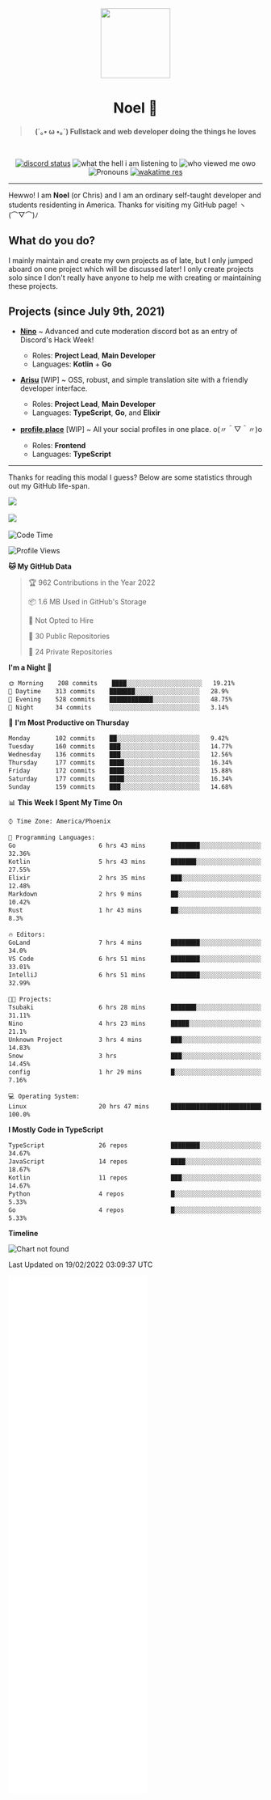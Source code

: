 <div align='center'>
  <div align='center'>
    <img
      src='https://cdn.floofy.dev/art/icons/icon_cinnamonserval.png'
      width='138'
      height='138'
    />
  </div>
  <h1>Noel 🐾</h1>
  <blockquote><strong>(´｡• ω •｡`) Fullstack and web developer doing the things he loves</strong></blockquote>

  <br />

  <a href='https://discord.com/users/280158289667555328' target='_blank'><img alt="discord status" src="https://dev.discordprofiles.me/badge/status/280158289667555328" /></a>
  <img alt="what the hell i am listening to" src="https://dev.discordprofiles.me/badge/spotify/280158289667555328" />
  <img alt="who viewed me owo" src="https://komarev.com/ghpvc/?username=auguwu" />
  <img alt='Pronouns' src='https://img.shields.io/endpoint?url=https://pronoundb.org/shields/6004d014406af11e4593a013' />
  <a href="https://wakatime.com/@auguwu" target='_blank'>
    <img alt='wakatime res' src='https://wakatime.com/badge/user/89736485-42ec-4c0f-a2f3-481db74514dc.svg' />
  </a>
</div>

<hr />

Hewwo! I am **Noel** (or Chris) and I am an ordinary self-taught developer and students residenting in America. Thanks for visiting my GitHub page! ヽ(⌒▽⌒)ﾉ

## What do you do?
I mainly maintain and create my own projects as of late, but I only jumped aboard on one project which will be discussed later! I only create projects
solo since I don't really have anyone to help me with creating or maintaining these projects.

## Projects (since July 9th, 2021)
- [**Nino**](https://nino.sh) ~ Advanced and cute moderation discord bot as an entry of Discord's Hack Week!
  - Roles: **Project Lead**, **Main Developer**
  - Languages: **Kotlin** + **Go**

- [**Arisu**](https://arisu.land) [WIP] ~ OSS, robust, and simple translation site with a friendly developer interface.
  - Roles: **Project Lead**, **Main Developer**
  - Languages: **TypeScript**, **Go**, and **Elixir**

- [**profile.place**](https://profile.place) [WIP] ~ All your social profiles in one place. o(〃＾▽＾〃)o
  - Roles: **Frontend**
  - Languages: **TypeScript**

---

Thanks for reading this modal I guess? Below are some statistics through out my GitHub life-span.

![](https://github-readme-stats.vercel.app/api?username=auguwu&count_private=true&show_icons=true&theme=gruvbox)

![](https://github-readme-stats.vercel.app/api/top-langs/?username=auguwu&layout=compact&theme=gruvbox)

<!--START_SECTION:waka-->
![Code Time](http://img.shields.io/badge/Code%20Time-2%2C740%20hrs%2032%20mins-blue)

![Profile Views](http://img.shields.io/badge/Profile%20Views-62-blue)

**🐱 My GitHub Data** 

> 🏆 962 Contributions in the Year 2022
 > 
> 📦 1.6 MB Used in GitHub's Storage 
 > 
> 🚫 Not Opted to Hire
 > 
> 📜 30 Public Repositories 
 > 
> 🔑 24 Private Repositories  
 > 
**I'm a Night 🦉** 

```text
🌞 Morning    208 commits    ████░░░░░░░░░░░░░░░░░░░░░   19.21% 
🌆 Daytime    313 commits    ███████░░░░░░░░░░░░░░░░░░   28.9% 
🌃 Evening    528 commits    ████████████░░░░░░░░░░░░░   48.75% 
🌙 Night      34 commits     ░░░░░░░░░░░░░░░░░░░░░░░░░   3.14%

```
📅 **I'm Most Productive on Thursday** 

```text
Monday       102 commits    ██░░░░░░░░░░░░░░░░░░░░░░░   9.42% 
Tuesday      160 commits    ███░░░░░░░░░░░░░░░░░░░░░░   14.77% 
Wednesday    136 commits    ███░░░░░░░░░░░░░░░░░░░░░░   12.56% 
Thursday     177 commits    ████░░░░░░░░░░░░░░░░░░░░░   16.34% 
Friday       172 commits    ████░░░░░░░░░░░░░░░░░░░░░   15.88% 
Saturday     177 commits    ████░░░░░░░░░░░░░░░░░░░░░   16.34% 
Sunday       159 commits    ███░░░░░░░░░░░░░░░░░░░░░░   14.68%

```


📊 **This Week I Spent My Time On** 

```text
⌚︎ Time Zone: America/Phoenix

💬 Programming Languages: 
Go                       6 hrs 43 mins       ████████░░░░░░░░░░░░░░░░░   32.36% 
Kotlin                   5 hrs 43 mins       ███████░░░░░░░░░░░░░░░░░░   27.55% 
Elixir                   2 hrs 35 mins       ███░░░░░░░░░░░░░░░░░░░░░░   12.48% 
Markdown                 2 hrs 9 mins        ██░░░░░░░░░░░░░░░░░░░░░░░   10.42% 
Rust                     1 hr 43 mins        ██░░░░░░░░░░░░░░░░░░░░░░░   8.3%

🔥 Editors: 
GoLand                   7 hrs 4 mins        ████████░░░░░░░░░░░░░░░░░   34.0% 
VS Code                  6 hrs 51 mins       ████████░░░░░░░░░░░░░░░░░   33.01% 
IntelliJ                 6 hrs 51 mins       ████████░░░░░░░░░░░░░░░░░   32.99%

🐱‍💻 Projects: 
Tsubaki                  6 hrs 28 mins       ███████░░░░░░░░░░░░░░░░░░   31.11% 
Nino                     4 hrs 23 mins       █████░░░░░░░░░░░░░░░░░░░░   21.1% 
Unknown Project          3 hrs 4 mins        ███░░░░░░░░░░░░░░░░░░░░░░   14.83% 
Snow                     3 hrs               ███░░░░░░░░░░░░░░░░░░░░░░   14.45% 
config                   1 hr 29 mins        █░░░░░░░░░░░░░░░░░░░░░░░░   7.16%

💻 Operating System: 
Linux                    20 hrs 47 mins      █████████████████████████   100.0%

```

**I Mostly Code in TypeScript** 

```text
TypeScript               26 repos            ████████░░░░░░░░░░░░░░░░░   34.67% 
JavaScript               14 repos            ████░░░░░░░░░░░░░░░░░░░░░   18.67% 
Kotlin                   11 repos            ███░░░░░░░░░░░░░░░░░░░░░░   14.67% 
Python                   4 repos             █░░░░░░░░░░░░░░░░░░░░░░░░   5.33% 
Go                       4 repos             █░░░░░░░░░░░░░░░░░░░░░░░░   5.33%

```


**Timeline**

![Chart not found](https://raw.githubusercontent.com/auguwu/auguwu/master/charts/bar_graph.png) 


 Last Updated on 19/02/2022 03:09:37 UTC
<!--END_SECTION:waka-->

![](./github-metrics.svg)
